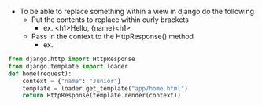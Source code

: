 - To be able to replace something within a view in django do the following
	- Put the contents to replace within curly brackets 
		- ex. \<h1\>Hello, {name}\<h1\>
	- Pass in the context to the HttpResponse() method
		- ex. 
```Python
from django.http import HttpResponse
from django.template import loader
def home(request):  
	context = {"name": "Junior"}  
	template = loader.get_template("app/home.html")  
	return HttpResponse(template.render(context))
```
